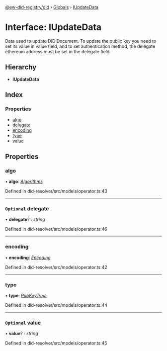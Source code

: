 [@ew-did-registry/did](../README.md) › [Globals](../globals.md) › [IUpdateData](iupdatedata.md)

# Interface: IUpdateData

Data used to update DID Document. To update the public key you need to set its value in value
field, and to set authentication method, the delegate ethereum address must be set in the
delegate field

## Hierarchy

* **IUpdateData**

## Index

### Properties

* [algo](iupdatedata.md#algo)
* [delegate](iupdatedata.md#optional-delegate)
* [encoding](iupdatedata.md#encoding)
* [type](iupdatedata.md#type)
* [value](iupdatedata.md#optional-value)

## Properties

###  algo

• **algo**: *[Algorithms](../enums/algorithms.md)*

Defined in did-resolver/src/models/operator.ts:43

___

### `Optional` delegate

• **delegate**? : *string*

Defined in did-resolver/src/models/operator.ts:46

___

###  encoding

• **encoding**: *[Encoding](../enums/encoding.md)*

Defined in did-resolver/src/models/operator.ts:42

___

###  type

• **type**: *[PubKeyType](../enums/pubkeytype.md)*

Defined in did-resolver/src/models/operator.ts:44

___

### `Optional` value

• **value**? : *string*

Defined in did-resolver/src/models/operator.ts:45
